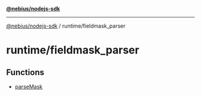 [**@nebius/nodejs-sdk**](../../README.md)

---

[@nebius/nodejs-sdk](../../README.md) / runtime/fieldmask_parser

# runtime/fieldmask_parser

## Functions

- [parseMask](functions/parseMask.md)
